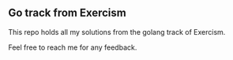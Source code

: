 ## Go track from Exercism

This repo holds all my solutions from the golang track of Exercism.

Feel free to reach me for any feedback.
